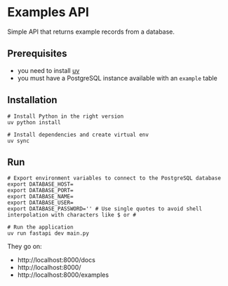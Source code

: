 # Examples API

Simple API that returns example records from a database.

## Prerequisites

- you need to install [uv](https://docs.astral.sh/uv/guides/install-python/)
- you must have a PostgreSQL instance available with an `example` table

## Installation

```shell
# Install Python in the right version
uv python install

# Install dependencies and create virtual env
uv sync
```

## Run

```shell
# Export environment variables to connect to the PostgreSQL database
export DATABASE_HOST=
export DATABASE_PORT=
export DATABASE_NAME=
export DATABASE_USER=
export DATABASE_PASSWORD='' # Use single quotes to avoid shell interpolation with characters like $ or #

# Run the application
uv run fastapi dev main.py
```

They go on:

- http://localhost:8000/docs
- http://localhost:8000/
- http://localhost:8000/examples
